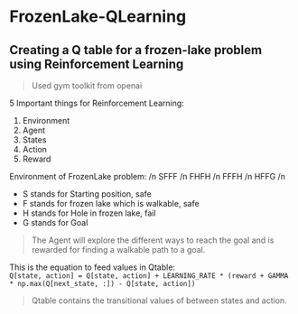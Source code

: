 # FrozenLake-QLearning
## Creating a Q table for a frozen-lake problem using Reinforcement Learning

> Used gym toolkit from openai

5 Important things for Reinforcement Learning:
1. Environment
2. Agent
3. States
4. Action
5. Reward

Environment of FrozenLake problem: /n
SFFF /n
FHFH /n
FFFH /n
HFFG /n

- S stands for Starting position, safe
- F stands for frozen lake which is walkable, safe
- H stands for Hole in frozen lake, fail
- G stands for Goal

> The Agent will explore the different ways to reach the goal and is rewarded for finding a walkable path to a goal. 

This is the equation to feed values in Qtable:     
`Q[state, action] = Q[state, action] + LEARNING_RATE * (reward + GAMMA * np.max(Q[next_state, :]) - Q[state, action])`

> Qtable contains the transitional values of between states and action.
